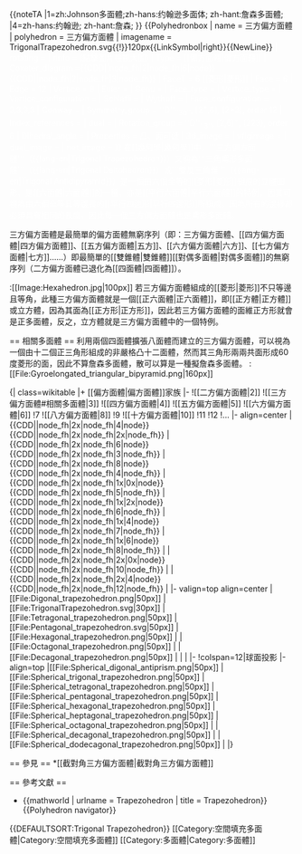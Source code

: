 {{noteTA
|1=zh:Johnson多面體;zh-hans:约翰逊多面体; zh-hant:詹森多面體;
|4=zh-hans:约翰逊; zh-hant:詹森;
}}
{{Polyhedronbox
| name = 三方偏方面體
| polyhedron = 三方偏方面體
| imagename = TrigonalTrapezohedron.svg{{!}}120px{{LinkSymbol|right}}{{NewLine}}<span style="color:white;">
| rotating = 
| rinfo = (點擊圖片檢視大圖)
| Type = [[偏方面體|偏方面體]]
| Coxeter_diagram ={{CDD||node_fh|2|node_fh|6|node}}<BR>{{CDD||node_fh|2|node_fh|3|node_fh}}
| FaceT = 6 [[菱形|菱形]]
| Face = 6
| Edge = 12
| Vertice = 8
| Euler = 
| Genu = 
| Face_type = 
| Vertice_type = 
| Vertice_configuration = 
| Schläfli = 
| Wythoff = 
| Face_configuration = 3,3,3,3
| Conway = 
| Symmetry_group = ''D''<sub>''3d''</sub>, [2<sup>+</sup>,6], (2*3), order 12
| Index_references = 
| dual = 
| Rotation_group = ''D''<sub>''3''</sub>, [2,6]<sup>+</sup>, (223), order 6
| Dihedral_angle = 
| Properties = 凸、面可遞
| 3d_image = 
| vfigimage = 
| dual_image = 
| net_image = 
}}
在[[幾何學|幾何學]]中，'''三方偏方面體'''（{{lang-en|Trigonal Trapezohedron}}）又稱為'''三角鳶形多面體'''（{{lang-en|Trigonal Deltohedron}}）或'''雙反三角錐'''（{{lang-en|Trigonal Antidipyramid}}）是一個由六個全等的[[菱形|菱形]]組成的立體圖形，是[[六面體|六面體]]的一種，亦是[[平行六面體|平行六面體]]的特例，因其可視為由六個全等且等邊長的[[平行四邊形|平行四邊形]]所組成。因為所有的邊緣都必須具有相同的長度，因此每一個三方偏方面體也是鳶形多面體。

三方偏方面體是最簡單的偏方面體無窮序列（即：三方偏方面體、[[四方偏方面體|四方偏方面體]]、[[五方偏方面體|五方]]、[[六方偏方面體|六方]]、[[七方偏方面體|七方]]......）即最簡單的[[雙錐體|雙錐體]][[對偶多面體|對偶多面體]]的無窮序列（二方偏方面體已退化為[[四面體|四面體]]）。

:[[Image:Hexahedron.jpg|100px]]
若三方偏方面體組成的[[菱形|菱形]]不只等邊且等角，此種三方偏方面體就是一個[[正六面體|正六面體]]，即[[正方體|正方體]]或立方體，因為其面為[[正方形|正方形]]，因此若三方偏方面體的面維正方形就會是正多面體，反之，立方體就是三方偏方面體中的一個特例。

== 相關多面體 ==
利用兩個四面體擴張八面體而建立的三方偏方面體，可以視為一個由十二個正三角形組成的非嚴格凸十二面體，然而其三角形兩兩共面形成60度菱形的面，因此不算詹森多面體，散可以算是一種擬詹森多面體。
:[[File:Gyroelongated_triangular_bipyramid.png|160px]]

{| class=wikitable
|+ [[偏方面體|偏方面體]]家族
|-
![[二方偏方面體|2]]
![[三方偏方面體#相關多面體|3]]
![[四方偏方面體|4]]
![[五方偏方面體|5]]
![[六方偏方面體|6]]
!7
![[八方偏方面體|8]]
!9
![[十方偏方面體|10]]
!11
!12
!...
|- align=center
| {{CDD||node_fh|2x|node_fh|4|node}}<BR>{{CDD||node_fh|2x|node_fh|2x|node_fh}}
| {{CDD||node_fh|2x|node_fh|6|node}}<BR>{{CDD||node_fh|2x|node_fh|3|node_fh}}
| {{CDD||node_fh|2x|node_fh|8|node}}<BR>{{CDD||node_fh|2x|node_fh|4|node_fh}}
| {{CDD||node_fh|2x|node_fh|1x|0x|node}}<BR>{{CDD||node_fh|2x|node_fh|5|node_fh}}
| {{CDD||node_fh|2x|node_fh|1x|2x|node}}<BR>{{CDD||node_fh|2x|node_fh|6|node_fh}}
| {{CDD||node_fh|2x|node_fh|1x|4|node}}<BR>{{CDD||node_fh|2x|node_fh|7|node_fh}}
| {{CDD||node_fh|2x|node_fh|1x|6|node}}<BR>{{CDD||node_fh|2x|node_fh|8|node_fh}}
|
| {{CDD||node_fh|2x|node_fh|2x|0x|node}}<BR>{{CDD||node_fh|2x|node_fh|10|node_fh}}
|
| {{CDD||node_fh|2x|node_fh|2x|4|node}}<BR>{{CDD||node_fh|2x|node_fh|12|node_fh}}
|
|- valign=top align=center
|[[File:Digonal_trapezohedron.png|50px]]
|[[File:TrigonalTrapezohedron.svg|30px]]
|[[File:Tetragonal_trapezohedron.png|50px]]
|[[File:Pentagonal_trapezohedron.svg|50px]]
|[[File:Hexagonal_trapezohedron.png|50px]]
|
|[[File:Octagonal_trapezohedron.png|50px]]
|
|[[File:Decagonal_trapezohedron.png|50px]]
|
|
|
|-
!colspan=12|球面投影
|- align=top
|[[File:Spherical_digonal_antiprism.png|50px]]
|[[File:Spherical_trigonal_trapezohedron.png|50px]]
|[[File:Spherical_tetragonal_trapezohedron.png|50px]]
|[[File:Spherical_pentagonal_trapezohedron.png|50px]]
|[[File:Spherical_hexagonal_trapezohedron.png|50px]]
|[[File:Spherical_heptagonal_trapezohedron.png|50px]]
|[[File:Spherical_octagonal_trapezohedron.png|50px]]
|
|[[File:Spherical_decagonal_trapezohedron.png|50px]]
|
|[[File:Spherical_dodecagonal_trapezohedron.png|50px]]
|
|}

== 參見 ==
*[[截對角三方偏方面體|截對角三方偏方面體]]

== 參考文獻 ==
* {{mathworld | urlname = Trapezohedron | title = Trapezohedron}}
{{Polyhedron navigator}}

{{DEFAULTSORT:Trigonal Trapezohedron}}
[[Category:空間填充多面體|Category:空間填充多面體]]
[[Category:多面體|Category:多面體]]